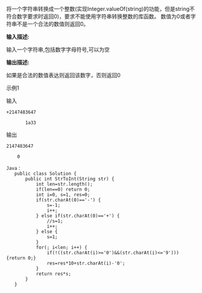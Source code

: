 将一个字符串转换成一个整数(实现Integer.valueOf(string)的功能，但是string不符合数字要求时返回0)，要求不能使用字符串转换整数的库函数。 数值为0或者字符串不是一个合法的数值则返回0。

**输入描述:**

输入一个字符串,包括数字字母符号,可以为空

**输出描述:**

如果是合法的数值表达则返回该数字，否则返回0

示例1

输入
```
+2147483647
   
       1a33
```


输出
```
2147483647

    0
```

```
Java：
   public class Solution {
       public int StrToInt(String str) {
           int len=str.length();
           if(len==0) return 0;
           int i=0, s=1, res=0;
           if(str.charAt(0)=='-') {
               s=-1;
               i++;
           } else if(str.charAt(0)=='+') {
               //s=1;
               i++;
           } else {
               s=1;
           }
           for(; i<len; i++) {
               if(!((str.charAt(i)>='0')&&(str.charAt(i)<='9'))) {return 0;}
               res=res*10+str.charAt(i)-'0';
           }
           return res*s;
       }
   }
```
